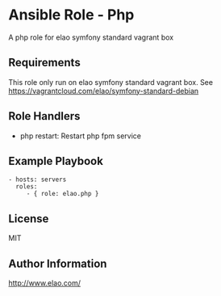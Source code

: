 Ansible Role - Php
==================

A php role for elao symfony standard vagrant box

Requirements
------------

This role only run on elao symfony standard vagrant box. See https://vagrantcloud.com/elao/symfony-standard-debian

Role Handlers
-------------

* php restart: Restart php fpm service

Example Playbook
----------------

    - hosts: servers
      roles:
         - { role: elao.php }

License
-------

MIT

Author Information
------------------

http://www.elao.com/
